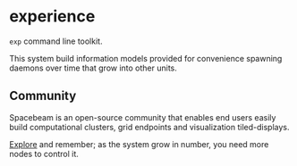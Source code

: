 # experience

`exp` command line toolkit.

This system build information models provided for convenience spawning daemons over time that grow into other units.

## Community
Spacebeam is an open-source community that enables end users easily build computational clusters, grid endpoints and visualization tiled-displays.

[Explore](https://github.com/spacebeam) and remember; as the system grow in number, you need more nodes to control it.

